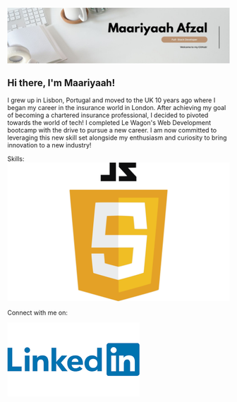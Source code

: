 ![Banner](MaariyaahBanner2.jpg)

## Hi there, I'm Maariyaah!

I grew up in Lisbon, Portugal and moved to the UK 10 years ago where I  began my career in the insurance world in London. After achieving my goal of becoming a chartered insurance professional, I decided to pivoted towards the world of tech! I  completed Le Wagon's Web Development bootcamp with the drive to pursue a new career. I am now committed to leveraging this new skill set alongside my enthusiasm and curiosity to bring innovation to a new industry!

Skills:
![image](https://github.com/Maariyaah/Maariyaah/blob/main/JavaScript-Logo.png)

Connect with me on: 

![linkedin](https://github.com/Maariyaah/Maariyaah/blob/main/linkedin.png)




<!--
**Maariyaah/Maariyaah** is a ✨ _special_ ✨ repository because its `README.md` (this file) appears on your GitHub profile.

Here are some ideas to get you started:

- 🔭 I’m currently working on ...
- 🌱 I’m currently learning ...
- 👯 I’m looking to collaborate on ...
- 🤔 I’m looking for help with ...
- 💬 Ask me about ...
- 📫 How to reach me: ...
- 😄 Pronouns: ...
- ⚡ Fun fact: ...
-->
